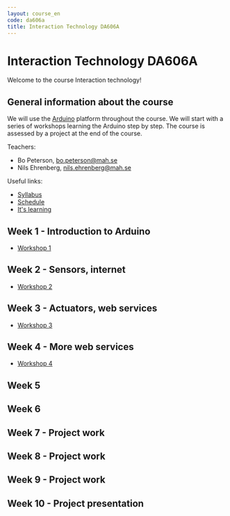 ```yaml
---
layout: course_en
code: da606a
title: Interaction Technology DA606A
---
```


# Interaction Technology DA606A

Welcome to the course Interaction technology! 

## General information about the course

We will use the [Arduino](http://arduino.cc) platform throughout the course. We will start with a series of workshops learning the Arduino step by step. The course is assessed by a project at the end of the course. 

Teachers:

- Bo Peterson, bo.peterson@mah.se
- Nils Ehrenberg, nils.ehrenberg@mah.se

Useful links:

* [Syllabus][kursplan]
* [Schedule][schema]
* [It's learning][itslearning]

## Week 1 - Introduction to Arduino

- [Workshop 1](workshops/ws1.html)

## Week 2 - Sensors, internet

- [Workshop 2](workshops/ws2.html)

## Week 3 - Actuators, web services

- [Workshop 3](workshops/ws3.html)

## Week 4 - More web services

- [Workshop 4](workshops/ws4.html)

## Week 5

## Week 6

## Week 7 - Project work

## Week 8 - Project work

## Week 9 - Project work

## Week 10 - Project presentation


[kursplan]: http://edu.mah.se/da606a#Syllabus
[schema]: http://schema.mah.se/setup/jsp/Schema.jsp?intervallTyp=m&sprak=SV&sokMedAND=false&intervallAntal=6&startDatum=2016-01-18&resurser=k.DA606A-20161-TS545-
[itslearning]: https://mah.itslearning.com
